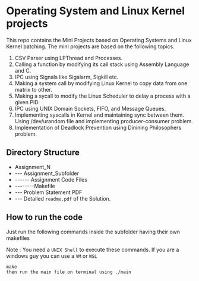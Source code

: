 # Operating System and Linux Kernel projects
This repo contains the Mini Projects based on Operating Systems and Linux Kernel patching.
The mini projects are based on the following topics.
1. CSV Parser using LPThread and Processes.
2. Calling a function by modifying its call stack using Assembly Language and C.
3. IPC using Signals like Sigalarm, Sigkill etc.
4. Making a system call by modifying Linux Kernel to copy data from one matrix to other.
5. Making a sycall to modify the Linux Scheduler to delay a process with a given PID.
6. IPC using UNIX Domain Sockets, FIFO, and Message Queues.
7. Implementing syscalls in Kernel and maintaining sync between them. Using /dev/urandom file and implementing producer-consumer problem.
8. Implementation of Deadlock Prevention using Dinining Philosophers problem.

## Directory Structure
- Assignment_N
- --- Assignment_Subfolder
- ------ Assignment Code Files
- --------Makefile
- --- Problem Statement PDF
- --- Detailed `readme.pdf` of the Solution.

## How to run the code
Just run the following commands inside the subfolder having their own makefiles 

Note : You need a `UNIX Shell` to execute these commands. If you are a windows guy you can use a `VM` or `WSL`
```
make
then run the main file on terminal using ./main
```
